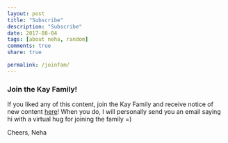```yaml
---
layout: post
title: "Subscribe"
description: "Subscribe"
date: 2017-08-04
tags: [about neha, random]
comments: true
share: true

permalink: /joinfam/
--- 
```


### Join the Kay Family!

If you liked any of this content, join the Kay Family and receive notice of new content [here](https://nehakay.us15.list-manage.com/subscribe?u=190027b3042ef1ffeac8ac1f8&id=96664d6013)! When you do, I will personally send you an email saying hi with a virtual hug for joining the family =)

Cheers,
Neha
